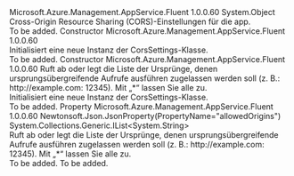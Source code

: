 <Type Name="CorsSettings" FullName="Microsoft.Azure.Management.AppService.Fluent.Models.CorsSettings">
  <TypeSignature Language="C#" Value="public class CorsSettings" />
  <TypeSignature Language="ILAsm" Value=".class public auto ansi beforefieldinit CorsSettings extends System.Object" />
  <TypeSignature Language="DocId" Value="T:Microsoft.Azure.Management.AppService.Fluent.Models.CorsSettings" />
  <TypeSignature Language="VB.NET" Value="Public Class CorsSettings" />
  <TypeSignature Language="F#" Value="type CorsSettings = class" />
  <AssemblyInfo>
    <AssemblyName>Microsoft.Azure.Management.AppService.Fluent</AssemblyName>
    <AssemblyVersion>1.0.0.60</AssemblyVersion>
  </AssemblyInfo>
  <Base>
    <BaseTypeName>System.Object</BaseTypeName>
  </Base>
  <Interfaces />
  <Docs>
    <summary>
            Cross-Origin Resource Sharing (CORS)-Einstellungen für die app.
            </summary>
    <remarks>To be added.</remarks>
  </Docs>
  <Members>
    <Member MemberName=".ctor">
      <MemberSignature Language="C#" Value="public CorsSettings ();" />
      <MemberSignature Language="ILAsm" Value=".method public hidebysig specialname rtspecialname instance void .ctor() cil managed" />
      <MemberSignature Language="DocId" Value="M:Microsoft.Azure.Management.AppService.Fluent.Models.CorsSettings.#ctor" />
      <MemberSignature Language="VB.NET" Value="Public Sub New ()" />
      <MemberType>Constructor</MemberType>
      <AssemblyInfo>
        <AssemblyName>Microsoft.Azure.Management.AppService.Fluent</AssemblyName>
        <AssemblyVersion>1.0.0.60</AssemblyVersion>
      </AssemblyInfo>
      <Parameters />
      <Docs>
        <summary>
            Initialisiert eine neue Instanz der CorsSettings-Klasse.
            </summary>
        <remarks>To be added.</remarks>
      </Docs>
    </Member>
    <Member MemberName=".ctor">
      <MemberSignature Language="C#" Value="public CorsSettings (System.Collections.Generic.IList&lt;string&gt; allowedOrigins = null);" />
      <MemberSignature Language="ILAsm" Value=".method public hidebysig specialname rtspecialname instance void .ctor(class System.Collections.Generic.IList`1&lt;string&gt; allowedOrigins) cil managed" />
      <MemberSignature Language="DocId" Value="M:Microsoft.Azure.Management.AppService.Fluent.Models.CorsSettings.#ctor(System.Collections.Generic.IList{System.String})" />
      <MemberSignature Language="VB.NET" Value="Public Sub New (Optional allowedOrigins As IList(Of String) = null)" />
      <MemberSignature Language="F#" Value="new Microsoft.Azure.Management.AppService.Fluent.Models.CorsSettings : System.Collections.Generic.IList&lt;string&gt; -&gt; Microsoft.Azure.Management.AppService.Fluent.Models.CorsSettings" Usage="new Microsoft.Azure.Management.AppService.Fluent.Models.CorsSettings allowedOrigins" />
      <MemberType>Constructor</MemberType>
      <AssemblyInfo>
        <AssemblyName>Microsoft.Azure.Management.AppService.Fluent</AssemblyName>
        <AssemblyVersion>1.0.0.60</AssemblyVersion>
      </AssemblyInfo>
      <Parameters>
        <Parameter Name="allowedOrigins" Type="System.Collections.Generic.IList&lt;System.String&gt;" />
      </Parameters>
      <Docs>
        <param name="allowedOrigins">Ruft ab oder legt die Liste der Ursprünge, denen ursprungsübergreifende Aufrufe ausführen zugelassen werden soll (z. B.: http://example.com: 12345). Mit „*“ lassen Sie alle zu.</param>
        <summary>
            Initialisiert eine neue Instanz der CorsSettings-Klasse.
            </summary>
        <remarks>To be added.</remarks>
      </Docs>
    </Member>
    <Member MemberName="AllowedOrigins">
      <MemberSignature Language="C#" Value="public System.Collections.Generic.IList&lt;string&gt; AllowedOrigins { get; set; }" />
      <MemberSignature Language="ILAsm" Value=".property instance class System.Collections.Generic.IList`1&lt;string&gt; AllowedOrigins" />
      <MemberSignature Language="DocId" Value="P:Microsoft.Azure.Management.AppService.Fluent.Models.CorsSettings.AllowedOrigins" />
      <MemberSignature Language="VB.NET" Value="Public Property AllowedOrigins As IList(Of String)" />
      <MemberSignature Language="F#" Value="member this.AllowedOrigins : System.Collections.Generic.IList&lt;string&gt; with get, set" Usage="Microsoft.Azure.Management.AppService.Fluent.Models.CorsSettings.AllowedOrigins" />
      <MemberType>Property</MemberType>
      <AssemblyInfo>
        <AssemblyName>Microsoft.Azure.Management.AppService.Fluent</AssemblyName>
        <AssemblyVersion>1.0.0.60</AssemblyVersion>
      </AssemblyInfo>
      <Attributes>
        <Attribute>
          <AttributeName>Newtonsoft.Json.JsonProperty(PropertyName="allowedOrigins")</AttributeName>
        </Attribute>
      </Attributes>
      <ReturnValue>
        <ReturnType>System.Collections.Generic.IList&lt;System.String&gt;</ReturnType>
      </ReturnValue>
      <Docs>
        <summary>
            Ruft ab oder legt die Liste der Ursprünge, denen ursprungsübergreifende Aufrufe ausführen zugelassen werden soll (z. B.: http://example.com: 12345). Mit „*“ lassen Sie alle zu.
            </summary>
        <value>To be added.</value>
        <remarks>To be added.</remarks>
      </Docs>
    </Member>
  </Members>
</Type>